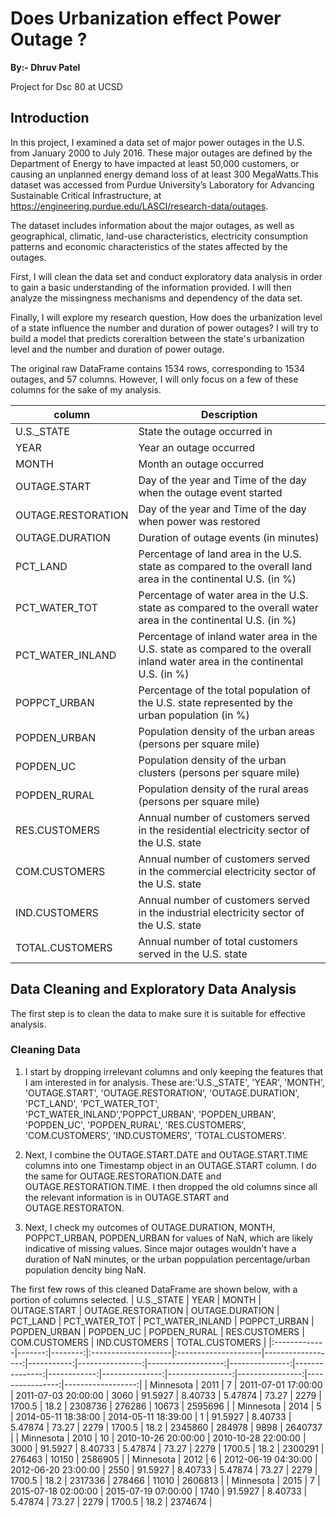 # Does Urbanization effect Power Outage ?
**By:- Dhruv Patel**

Project for Dsc 80 at UCSD

## Introduction
In this project, I examined a data set of major power outages in the U.S. from January 2000 to July 2016. These major outages are defined by the Department of Energy to have impacted at least 50,000 customers, or causing an unplanned energy demand loss of at least 300 MegaWatts.This dataset was accessed from Purdue University’s Laboratory for Advancing Sustainable Critical Infrastructure, at https://engineering.purdue.edu/LASCI/research-data/outages.

The dataset includes information about the major outages, as well as geographical, climatic, land-use characteristics, electricity consumption patterns and economic characteristics of the states affected by the outages.

First, I will clean the data set and conduct exploratory data analysis in order to gain a basic understanding of the information provided. I will then analyze the missingness mechanisms and dependency of the data set.

Finally, I will explore my research question, How does the urbanization level of a state influence the number and duration of power outages? I will try to build a model that predicts coreraltion between the state's urbanization level and the number and duration of power outage.

The original raw DataFrame contains 1534 rows, corresponding to 1534 outages, and 57 columns. However, I will only focus on a few of these columns for the sake of my analysis.

| column                | Description                                                                                                                                  |
|-----------------------|----------------------------------------------------------------------------------------------------------------------------------------------|
| U.S._STATE            | State the outage occurred in                                                                                                                 |
| YEAR                  | Year an outage occurred                                                                                                                      |
| MONTH                 | Month an outage occurred                                                                                                                     |
| OUTAGE.START          | Day of the year and Time of the day when the outage event started                                                                            |
| OUTAGE.RESTORATION    | Day of the year and Time of the day when power was restored                                                                                  |
| OUTAGE.DURATION       | Duration of outage events (in minutes)                                                                                                       |
| PCT_LAND              | Percentage of land area in the U.S. state as compared to the overall land area in the continental U.S. (in %)                                |
| PCT_WATER_TOT         | Percentage of water area in the U.S. state as compared to the overall water area in the continental U.S. (in %)                              |
| PCT_WATER_INLAND      | Percentage of inland water area in the U.S. state as compared to the overall inland water area in the continental U.S. (in %)                |
| POPPCT_URBAN          | Percentage of the total population of the U.S. state represented by the urban population (in %)                                              |
| POPDEN_URBAN          | Population density of the urban areas (persons per square mile)                                                                              |
| POPDEN_UC             | Population density of the urban clusters (persons per square mile)                                                                           |
| POPDEN_RURAL          | Population density of the rural areas (persons per square mile)                                                                              |
| RES.CUSTOMERS         | Annual number of customers served in the residential electricity sector of the U.S. state                                                    |
| COM.CUSTOMERS         | Annual number of customers served in the commercial electricity sector of the U.S. state                                                     |
| IND.CUSTOMERS         | Annual number of customers served in the industrial electricity sector of the U.S. state                                                     |
| TOTAL.CUSTOMERS       | Annual number of total customers served in the U.S. state                                                                                    |

## Data Cleaning and Exploratory Data Analysis
The first step is to clean the data to make sure it is suitable for effective analysis.

### Cleaning Data
1. I start by dropping irrelevant columns and only keeping the features that I am interested in for analysis. These are:'U.S._STATE', 'YEAR', 'MONTH', 'OUTAGE.START', 'OUTAGE.RESTORATION', 'OUTAGE.DURATION', 'PCT_LAND', 'PCT_WATER_TOT', 'PCT_WATER_INLAND','POPPCT_URBAN', 'POPDEN_URBAN', 'POPDEN_UC', 'POPDEN_RURAL', 'RES.CUSTOMERS', 'COM.CUSTOMERS', 'IND.CUSTOMERS', 'TOTAL.CUSTOMERS'.

2. Next, I combine the OUTAGE.START.DATE and OUTAGE.START.TIME columns into one Timestamp object in an OUTAGE.START column. I do the same for OUTAGE.RESTORATION.DATE and OUTAGE.RESTORATION.TIME. I then dropped the old columns since all the relevant information is in OUTAGE.START and OUTAGE.RESTORATON.

3. Next, I check my outcomes of OUTAGE.DURATION, MONTH, POPPCT_URBAN, POPDEN_URBAN for values of  NaN, which are likely indicative of missing values. Since major outages wouldn't have a duration of NaN minutes, or the urban poppulation percentage/urban population dencity bing NaN.

The first few rows of this cleaned DataFrame are shown below, with a portion of columns selected.
| U.S._STATE   |   YEAR |   MONTH | OUTAGE.START        | OUTAGE.RESTORATION   |   OUTAGE.DURATION |   PCT_LAND |   PCT_WATER_TOT |   PCT_WATER_INLAND |   POPPCT_URBAN |   POPDEN_URBAN |   POPDEN_UC |   POPDEN_RURAL |   RES.CUSTOMERS |   COM.CUSTOMERS |   IND.CUSTOMERS |   TOTAL.CUSTOMERS |
|:-------------|-------:|--------:|:--------------------|:---------------------|------------------:|-----------:|----------------:|-------------------:|---------------:|---------------:|------------:|---------------:|----------------:|----------------:|----------------:|------------------:|
| Minnesota    |   2011 |       7 | 2011-07-01 17:00:00 | 2011-07-03 20:00:00  |              3060 |    91.5927 |         8.40733 |            5.47874 |          73.27 |           2279 |      1700.5 |           18.2 |         2308736 |          276286 |           10673 |           2595696 |
| Minnesota    |   2014 |       5 | 2014-05-11 18:38:00 | 2014-05-11 18:39:00  |                 1 |    91.5927 |         8.40733 |            5.47874 |          73.27 |           2279 |      1700.5 |           18.2 |         2345860 |          284978 |            9898 |           2640737 |
| Minnesota    |   2010 |      10 | 2010-10-26 20:00:00 | 2010-10-28 22:00:00  |              3000 |    91.5927 |         8.40733 |            5.47874 |          73.27 |           2279 |      1700.5 |           18.2 |         2300291 |          276463 |           10150 |           2586905 |
| Minnesota    |   2012 |       6 | 2012-06-19 04:30:00 | 2012-06-20 23:00:00  |              2550 |    91.5927 |         8.40733 |            5.47874 |          73.27 |           2279 |      1700.5 |           18.2 |         2317336 |          278466 |           11010 |           2606813 |
| Minnesota    |   2015 |       7 | 2015-07-18 02:00:00 | 2015-07-19 07:00:00  |              1740 |    91.5927 |         8.40733 |            5.47874 |          73.27 |           2279 |      1700.5 |           18.2 |         2374674 |  

